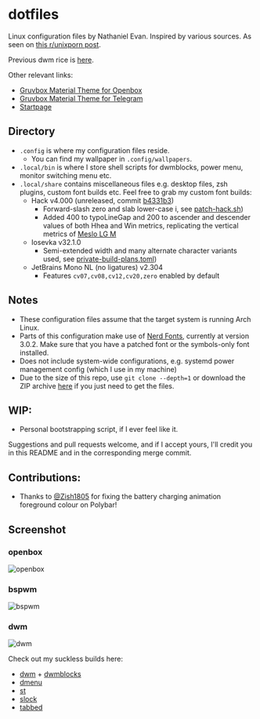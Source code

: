 # dotfiles
Linux configuration files by Nathaniel Evan. Inspired by various sources. As seen on [this r/unixporn post](https://www.reddit.com/r/unixporn/comments/wijdko/openbox_grooooooovboks_material_edition).

Previous dwm rice is [here](https://www.reddit.com/r/unixporn/comments/mewpsp/dwm_still_lovin_nord/).

Other relevant links:
* [Gruvbox Material Theme for Openbox](https://github.com/nathanielevan/gruvbox-material-openbox)
* [Gruvbox Material Theme for Telegram](https://github.com/nathanielevan/gruvbox-material-telegram)
* [Startpage](https://github.com/nathanielevan/startpage)

## Directory
* `.config` is where my configuration files reside.
    + You can find my wallpaper in `.config/wallpapers`.
* `.local/bin` is where I store shell scripts for dwmblocks, power menu, monitor switching menu etc.
* `.local/share` contains miscellaneous files e.g. desktop files, zsh plugins, custom font builds etc. Feel free to grab my custom font builds:
    + Hack v4.000 (unreleased, commit [b4331b3](https://github.com/source-foundry/Hack/tree/b4331b33e163965959cc5d34a14f254bcc94bd20))
        - Forward-slash zero and slab lower-case i, see [patch-hack.sh](.local/share/fonts/Hack/patch-hack.sh))
        - Added 400 to typoLineGap and 200 to ascender and descender values of both Hhea and Win metrics, replicating the vertical metrics of [Meslo LG M](https://github.com/andreberg/Meslo-Font)
    + Iosevka v32.1.0
        - Semi-extended width and many alternate character variants used, see [private-build-plans.toml](.local/share/fonts/IosevkaCustom/private-build-plans.toml))
    + JetBrains Mono NL (no ligatures) v2.304
        - Features `cv07,cv08,cv12,cv20,zero` enabled by default

## Notes
* These configuration files assume that the target system is running Arch Linux.
* Parts of this configuration make use of [Nerd Fonts](https://github.com/ryanoasis/nerd-fonts), currently at version 3.0.2. Make sure that you have a patched font or the symbols-only font installed.
* Does not include system-wide configurations, e.g. systemd power management config (which I use in my machine)
* Due to the size of this repo, use `git clone --depth=1` or download the ZIP archive [here](https://github.com/nathanielevan/dotfiles/archive/refs/heads/master.zip) if you just need to get the files.

## WIP:
* Personal bootstrapping script, if I ever feel like it.

Suggestions and pull requests welcome, and if I accept yours, I'll credit you in this README and in the corresponding merge commit.

## Contributions:
* Thanks to [@Zish1805](https://github.com/Z-8Bit) for fixing the battery charging animation foreground colour on Polybar!

## Screenshot

### openbox
![openbox](https://user-images.githubusercontent.com/9361126/212205066-5a6eec81-bc86-410d-bb0c-e7c400f3fcb3.png)

### bspwm
![bspwm](https://user-images.githubusercontent.com/9361126/212205104-3a87139b-184c-4dd2-b034-5ae211036904.png)

### dwm
![dwm](https://user-images.githubusercontent.com/9361126/212205132-237c2d63-0846-4a28-ad81-68b07138c33e.png)

Check out my suckless builds here:
* [dwm](https://github.com/nathanielevan/dwm) + [dwmblocks](https://github.com/nathanielevan/dwmblocks)
* [dmenu](https://github.com/nathanielevan/dmenu)
* [st](https://github.com/nathanielevan/st)
* [slock](https://github.com/nathanielevan/slock)
* [tabbed](https://github.com/nathanielevan/tabbed)
